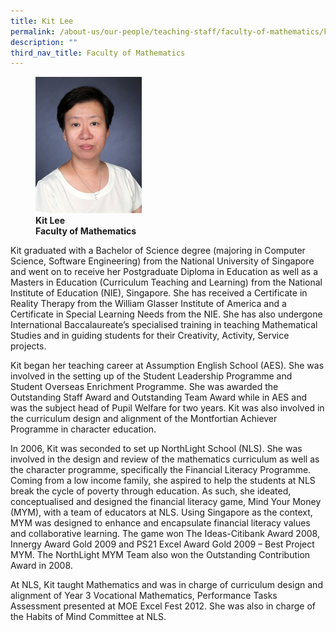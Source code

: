 ```yaml
---
title: Kit Lee
permalink: /about-us/our-people/teaching-staff/faculty-of-mathematics/kit-lee/
description: ""
third_nav_title: Faculty of Mathematics
---
```

<figure>
<img style="width:40%" src="/images/kit-lee.jpg">
<figcaption> <strong>Kit Lee<br>
Faculty of Mathematics</strong>
</figcaption>
</figure>


Kit graduated with a Bachelor of Science degree (majoring in Computer Science, Software Engineering) from the National University of Singapore and went on to receive her Postgraduate Diploma in Education as well as a Masters in Education (Curriculum Teaching and Learning) from the National Institute of Education (NIE), Singapore. She has received a Certificate in Reality Therapy from the William Glasser Institute of America and a Certificate in Special Learning Needs from the NIE. She has also undergone International Baccalaureate’s specialised training in teaching Mathematical Studies and in guiding students for their Creativity, Activity, Service projects.

  

Kit began her teaching career at Assumption English School (AES). She was involved in the setting up of the Student Leadership Programme and Student Overseas Enrichment Programme. She was awarded the Outstanding Staff Award and Outstanding Team Award while in AES and was the subject head of Pupil Welfare for two years. Kit was also involved in the curriculum design and alignment of the Montfortian Achiever Programme in character education.

In 2006, Kit was seconded to set up NorthLight School (NLS). She was involved in the design and review of the mathematics curriculum as well as the character programme, specifically the Financial Literacy Programme. Coming from a low income family, she aspired to help the students at NLS break the cycle of poverty through education. As such, she ideated, conceptualised and designed the financial literacy game, Mind Your Money (MYM), with a team of educators at NLS. Using Singapore as the context, MYM was designed to enhance and encapsulate financial literacy values and collaborative learning. The game won The Ideas-Citibank Award 2008, Innergy Award Gold 2009 and PS21 Excel Award Gold 2009 – Best Project MYM. The NorthLight MYM Team also won the Outstanding Contribution Award in 2008.

  

At NLS, Kit taught Mathematics and was in charge of curriculum design and alignment of Year 3 Vocational Mathematics, Performance Tasks Assessment presented at MOE Excel Fest 2012. She was also in charge of the Habits of Mind Committee at NLS.